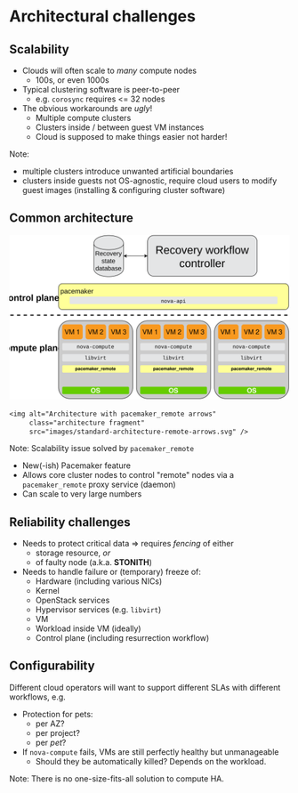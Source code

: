 <!-- .slide: data-state="section-break" id="architecture" -->
# Architectural challenges


<!-- .slide: data-state="normal" id="scalability" -->
## Scalability

*   Clouds will often scale to *many* compute nodes
    * 100s, or even 1000s
*   Typical clustering software is peer-to-peer
    *   e.g. `corosync` requires <= 32 nodes
*   The obvious workarounds are *ugly*!
    *   Multiple compute clusters
    *   Clusters inside / between guest VM instances
    *   <span class="fg-bright-orange bold">Cloud is supposed to make things
        easier not harder!</span>

Note:
-   multiple clusters introduce unwanted artificial boundaries
-   clusters inside guests not OS-agnostic, require cloud users
    to modify guest images (installing & configuring cluster software)


<!-- .slide: data-state="normal" id="common-architecture" data-menu-title="Architecture" -->
## Common architecture

<div>
    <img alt="Architecture with pacemaker_remote"
         class="architecture"
         src="images/standard-architecture.svg" />

    <img alt="Architecture with pacemaker_remote arrows"
         class="architecture fragment"
         src="images/standard-architecture-remote-arrows.svg" />
</div>

Note:
Scalability issue solved by `pacemaker_remote`

*   New(-ish) Pacemaker feature
*   Allows core cluster nodes to control "remote"
    nodes via a `pacemaker_remote` proxy service (daemon)
*   Can scale to very large numbers


<!-- .slide: data-state="normal" id="reliability" -->
## Reliability challenges

*   Needs to protect critical data ⇒ requires *fencing* of either
    *   storage resource, *or*
    *   of faulty node (a.k.a. **STONITH**)
*   Needs to handle failure or (temporary) freeze of:
    *   Hardware (including various NICs)
    *   Kernel
    *   OpenStack services
    *   Hypervisor services (e.g. `libvirt`)
    *   VM
    *   Workload inside VM (ideally)
    *   Control plane (including resurrection workflow)


<!-- .slide: data-state="normal" id="configurability" -->
## Configurability

Different cloud operators will want to support different SLAs
with different workflows, e.g.

*   Protection for pets:
    *   per AZ?
    *   per project?
    *   per *pet*?
*   If `nova-compute` fails, VMs are still perfectly healthy
    but unmanageable
    *   Should they be automatically killed?  Depends on
        the workload.

Note: There is no one-size-fits-all solution to compute HA.
